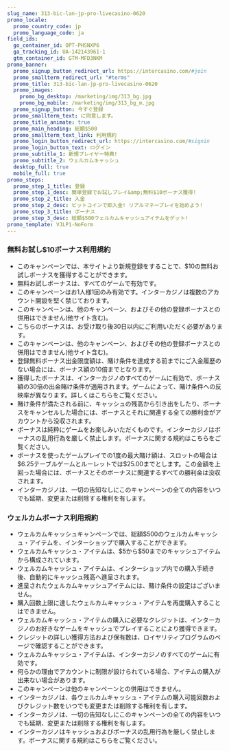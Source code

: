 ```yaml
---
slug_name: 313-bic-lan-jp-pro-livecasino-0620
promo_locale:
  promo_country_code: jp
  promo_language_code: ja
field_ids:
  go_container_id: OPT-PHSNXP6
  ga_tracking_id: UA-142143961-1
  gtm_container_id: GTM-MFD3NKM
promo_banner:
  promo_signup_button_redirect_url: https://intercasino.com/#join
  promo_smallterm_redirect_url: "#terms"
  promo_title: 313-bic-lan-jp-pro-livecasino-0620
  promo_images:
    promo_bg_desktop: /marketing/img/313_bg.jpg
    promo_bg_mobile: /marketing/img/313_bg_m.jpg
  promo_signup_button: 今すぐ登録
  promo_smallterm_text: に同意します。
  promo_title_animate: true
  promo_main_heading: 総額$500
  promo_smallterm_text_link: 利用規約
  promo_login_button_redirect_url: https://intercasino.com/#signin
  promo_login_button_text: ログイン
  promo_subtitle_1: 新規プレイヤー特典!
  promo_subtitle_2: ウェルカムキャッシュ
  desktop_full: true
  mobile_full: true
promo_steps:
  promo_step_1_title: 登録
  promo_step_1_desc: 簡単登録でお試しプレイ&amp;無料$10ボーナス獲得!
  promo_step_2_title: 入金
  promo_step_2_desc: ビットコインで即入金! リアルマネープレイを始めよう!
  promo_step_3_title: ボーナス
  promo_step_3_desc: 総額$500ウェルカムキャッシュアイテムをゲット!
promo_template: VJLP1-NoForm
---
```

<section id="terms-anchor" class="container animated fadeIn"></section>
	<section id="terms" class="container animated fadeIn">
		  	<div class="row">
				<div class="col-12">
					<h3 class="text-left">無料お試し$10ボーナス利用規約</h3>
					<ul class="terms-ul">
                        <li>このキャンペーンでは、本サイトより新規登録をすることで、$10の無料お試しボーナスを獲得することができます。</li><li>無料お試しボーナスは、すべてのゲームで有効です。<br></li><li>このキャンペーンはお1人様1回のみ有効です。インターカジノは複数のアカウント開設を堅く禁じております。</li><li>このキャンペーンは、他のキャンペーン、およびその他の登録ボーナスとの併用はできません(他サイト含む)。</li><li>こちらのボーナスは、お受け取り後30日以内にご利用いただく必要があります。</li><li>このキャンペーンは、他のキャンペーン、およびその他の登録ボーナスとの併用はできません(他サイト含む)。</li><li>登録無料ボーナス出金限度額は、賭け条件を達成する前までにご入金履歴のない場合には、ボーナス額の10倍までとなります。<br></li><li>獲得したボーナスは、インターカジノのすべてのゲームに有効で、ボーナス額の30倍の出金賭け条件が適用されます。ゲームによって、賭け条件への反映率が異なります。詳しくはこちらをご覧ください。</li><li>賭け条件が満たされる前に、キャッシュの残高から引き出をしたり、ボーナスをキャンセルした場合には、ボーナスとそれに関連する全ての勝利金がアカウントから没収されます。</li><li>ボーナスは純粋にゲームをお楽しみいただくものです。インターカジノはボーナスの乱用行為を厳しく禁止します。ボーナスに関する規約はこちらをご覧ください。</li><li>ボーナスを使ったゲームプレイでの1度の最大賭け額は、スロットの場合は$6.25テーブルゲームとルーレットでは$25.00までとします。この金額を上回った場合には、ボーナスとそのボーナスに関連するすべての勝利金は没収されます。</li><li>インターカジノは、一切の告知なしにこのキャンペーンの全ての内容をいつでも延期、変更または削除する権利を有します。</li>
					</ul>
                    <h3 class="text-left">ウェルカムボーナス利用規約</h3>
					<ul class="terms-ul">
                        <li>ウェルカムキャッシュキャンペーンでは、総額$500のウェルカムキャッシュ・アイテムを、インターショップで購入することができます。</li><li>ウェルカムキャッシュ・アイテムは、$5から$50までのキャッシュアイテムから構成されています。</li><li>ウェルカムキャッシュ・アイテムは、インターショップ内での購入手続き後、自動的にキャッシュ残高へ進呈されます。</li><li>進呈されたウェルカムキャッシュアイテムには、賭け条件の設定はございません。</li><li>購入回数上限に達したウェルカムキャッシュ・アイテムを再度購入することはできません。</li><li>ウェルカムキャッシュ・アイテムの購入に必要なクレジットは、インターカジノのお好きなゲームをキャッシュでプレイすることにより獲得できます。</li><li>クレジットの詳しい獲得方法および保有数は、ロイヤリティプログラムのページで確認することができます。</li><li>ウェルカムキャッシュ・アイテムは、インターカジノのすべてのゲームに有効です。</li><li>何らかの理由でアカウントに制限が設けられている場合、アイテムの購入が出来ない場合があります。</li><li>このキャンペーンは他のキャンペーンとの併用はできません。</li><li>インターカジノは、各ウェルカムキャッシュ・アイテムの購入可能回数およびクレジット数をいつでも変更または削除する権利を有します。</li><li>インターカジノは、一切の告知なしにこのキャンペーンの全ての内容をいつでも延期、変更または削除する権利を有します。</li><li>インターカジノはキャッシュおよびボーナスの乱用行為を厳しく禁止します。ボーナスに関する規約はこちらをご覧ください。</li>
					</ul>
				</div>
			</div>
	</section>
